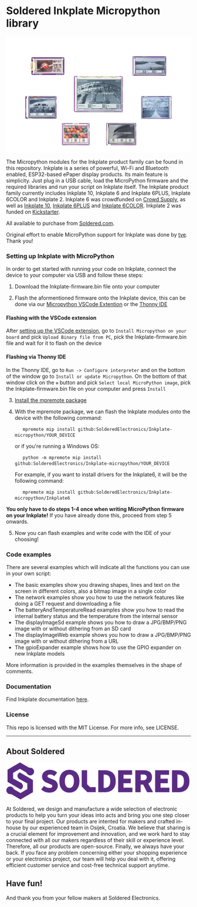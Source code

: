 # Soldered Inkplate Micropython library

![](./InkplateImage.jpg)

The Micropython modules for the Inkplate product family can be found in this repository. Inkplate is a series of powerful, Wi-Fi and Bluetooth enabled, ESP32-based ePaper display products. Its main feature is simplicity. Just plug in a USB cable, load the MicroPython firmware and the required libraries and run your script on Inkplate itself. The Inkplate product family currently includes Inkplate 10, Inkplate 6 and Inkplate 6PLUS, Inkplate 6COLOR and Inkplate 2. 
Inkplate 6 was crowdfunded on [Crowd Supply](https://www.crowdsupply.com/e-radionica/inkplate-6), as well as [Inkplate 10](https://www.crowdsupply.com/e-radionica/inkplate-10), [Inkplate 6PLUS](https://www.crowdsupply.com/e-radionica/inkplate-6plus) and [Inkplate 6COLOR](https://www.crowdsupply.com/soldered/inkplate-6color). Inkplate 2 was funded on [Kickstarter](https://www.kickstarter.com/projects/solderedelectronics/inkplate-2-a-easy-to-use-arduino-compatible-e-paper).

All available to purchase from [Soldered.com](https://soldered.com/categories/inkplate/).

Original effort to enable MicroPython support for Inkplate was done by [tve](https://github.com/tve/micropython-inkplate6). Thank you!

### Setting up Inkplate with MicroPython

In order to get started with running your code on Inkplate, connect the device to your computer via USB and follow these steps:
1. Download the Inkplate-firmware.bin file onto your computer

2. Flash the aformentioned firmware onto the Inkplate device, this can be done via our [Micropython VSCode Extention](https://marketplace.visualstudio.com/items?itemName=SolderedElectronics.soldered-micropython-helper) or the [Thonny IDE](https://thonny.org/)

#### Flashing with the VSCode extension
After [setting up the VSCode extension](https://soldered.com/documentation/micropython/getting-started-with-vscode/), go to  `Install Micropython on your board` and pick `Upload Binary file from PC`, pick the Inkplate-firmware.bin file and wait for it to flash on the device

#### Flashing via Thonny IDE

In the Thonny IDE, go to `Run -> Configure interpreter` and on the bottom of the window go to `Install or update Micropython`. On the bottom of that window click on the `≡` button and pick `Select local MicroPython image`, pick the Inkplate-firmware.bin file on your computer and press `Install`

3. [Install the mpremote package](https://docs.micropython.org/en/latest/reference/mpremote.html)

4. With the mpremote package, we can flash the Inkplate modules onto the device with the following command:
   ```
      mpremote mip install github:SolderedElectronics/Inkplate-micropython/YOUR_DEVICE
   ```
   or if you're running a Windows OS:
   ```
      python -m mpremote mip install github:SolderedElectronics/Inkplate-micropython/YOUR_DEVICE
   ```

   For example, if you want to install drivers for the Inkplate6, it will be the following command:
   ```
      mpremote mip install github:SolderedElectronics/Inkplate-micropython/Inkplate6
   ```


**You only have to do steps 1-4 once when writing MicroPython firmware on your Inkplate!** If you have already done this, proceed from step 5 onwards.

5. Now you can flash examples and write code with the IDE of your choosing!


### Code examples

There are several examples which will indicate all the functions you can use in your own script:
* The basic examples show you drawing shapes, lines and text on the screen in different colors, also a bitmap image in a single color
* The network examples show you how to use the network features like doing a GET request and downloading a file
* The batteryAndTemperatureRead examples show you how to read the internal battery status and the temperature from the internal sensor
* The displayImageSd example shows you how to draw a JPG/BMP/PNG image with or without dithering from an SD card
* The displayImageWeb example shows you how to draw a JPG/BMP/PNG image with or without dithering from a URL
* The gpioExpander example shows how to use the GPIO expander on new Inkplate models

More information is provided in the examples themselves in the shape of comments.

### Documentation

Find Inkplate documentation [here](https://soldered.com/documentation/inkplate/). 

### License

This repo is licensed with the MIT License. For more info, see LICENSE.

---

## About Soldered

<img src="https://raw.githubusercontent.com/SolderedElectronics/Soldered-Simple-Sensor-Arduino-Library/dev/extras/Soldered-logo-color.png" alt="soldered-logo" width="500"/>

At Soldered, we design and manufacture a wide selection of electronic products to help you turn your ideas into acts and bring you one step closer to your final project. Our products are intented for makers and crafted in-house by our experienced team in Osijek, Croatia. We believe that sharing is a crucial element for improvement and innovation, and we work hard to stay connected with all our makers regardless of their skill or experience level. Therefore, all our products are open-source. Finally, we always have your back. If you face any problem concerning either your shopping experience or your electronics project, our team will help you deal with it, offering efficient customer service and cost-free technical support anytime. 

## Have fun!

And thank you from your fellow makers at Soldered Electronics.


